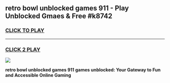 
## retro bowl unblocked games 911 - Play Unblocked Gmaes & Free #k8742
<h3>
<a href="https://news.freeplayer.one?title=retro_bowl_unblocked_games_911&ref=26F">CLICK TO PLAY</a></h3>
<hr>

<h3>
<a href="https://news.freeplayer.one?title=retro_bowl_unblocked_games_911&ref=26F">CLICK 2 PLAY</a>
  
</h3>

<a href="https://news.freeplayer.one?title=retro_bowl_unblocked_games_911&ref=26F/"><img src="https://clearcache.store/games.png"></a>


**retro bowl unblocked games 911 games unblocked: Your Gateway to Fun and Accessible Online Gaming**
